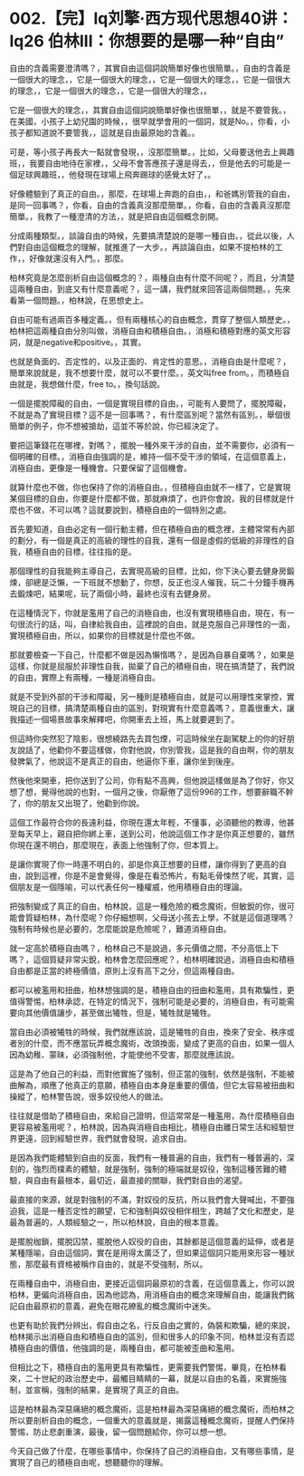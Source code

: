 # 002.【完】lq刘擎·西方现代思想40讲：lq26 伯林III：你想要的是哪一种“自由”

自由的含義需要澄清嗎？，其實自由這個詞說簡單好像也很簡單。，自由的含義是一個很大的理念，，它是一個很大的理念，，它是一個很大的理念，，它是一個很大的理念，，它是一個很大的理念，，它是一個很大的理念，。

它是一個很大的理念，，其實自由這個詞說簡單好像也很簡單，，就是不要管我。，在美國，小孩子上幼兒園的時候，，很早就學會用的一個詞，就是No。，你看，小孩子都知道說不要管我，，這就是自由最原始的含義。。

可是，等小孩子再長大一點就會發現，，沒那麼簡單。，比如，父母要送他去上興趣班，，我要自由地待在家裡，，父母不會答應孩子還是得去，，但是他去的可能是一個足球興趣班，，他發現在球場上飛奔踢球的感覺太好了，。

好像體驗到了真正的自由。，那麼，在球場上奔跑的自由，，和爸媽別管我的自由，是同一回事嗎？，你看，自由的含義真沒那麼簡單。，你看，自由的含義真沒那麼簡單。，我教了一種澄清的方法，，就是把自由這個概念剖開。

分成兩種類型。，談論自由的時候，先要搞清楚說的是哪一種自由。，從此以後，人們對自由這個概念的理解，就推進了一大步。，再談論自由，如果不提柏林的工作，，好像就還沒有入門。，那麼。

柏林究竟是怎麼剖析自由這個概念的？，兩種自由有什麼不同呢？，而且，分清楚這兩種自由，到底又有什麼意義呢？，這一講，我們就來回答這兩個問題。，先來看第一個問題。，柏林說，在思想史上。

自由可能有過兩百多種定義。，但有兩種核心的自由概念，貫穿了整個人類歷史。，柏林把這兩種自由分別叫做，消極自由和積極自由。，消極和積極對應的英文形容詞，就是negative和positive。，其實。

也就是負面的、否定性的，以及正面的、肯定性的意思。，消極自由是什麼呢？，簡單來說就是，我不想要什麼，就可以不要什麼。，英文叫free from。，而積極自由就是，我想做什麼，free to。，換句話說。

一個是擺脫障礙的自由，一個是實現目標的自由。，可能有人要問了，擺脫障礙，不就是為了實現目標？這不是一回事嗎？，有什麼區別呢？當然有區別。，舉個很簡單的例子，你不想被搶劫，這並不等於說，你已經決定了。

要把這筆錢花在哪裡，對嗎？，擺脫一種外來干涉的自由，並不需要你，必須有一個明確的目標。，消極自由強調的是，維持一個不受干涉的領域，在這個意義上，消極自由，更像是一種機會。只要保留了這個機會。

就算什麼也不做，你也保持了你的消極自由。，但積極自由就不一樣了，它是實現某個目標的自由，你要是什麼都不做，那就麻煩了，也許你會說，我的目標就是什麼也不做，不可以嗎？這就要說到，積極自由的一個特別之處。

首先要知道，自由必定有一個行動主體，但在積極自由的概念裡，主體常常有內部的劃分，有一個是真正的高級的理性的自我，還有一個是虛假的低級的非理性的自我，積極自由的目標，往往指的是。

那個理性的自我能夠主導自己，去實現高級的目標，比如，你下決心要去健身房鍛煉，卻總是泛懶，一下班就不想動了，你想，反正也沒人催我，玩二十分鐘手機再去鍛煉吧，結果呢，玩了兩個小時，最終也沒有去健身房。

在這種情況下，你就是濫用了自己的消極自由，也沒有實現積極自由，現在，有一句很流行的話，叫，自律給我自由，這裡說的自由，就是克服自己非理性的一面，實現積極自由，所以，如果你的目標就是什麼也不做。

那就要檢查一下自己，什麼都不做是因為懶惰嗎？，是因為自暴自棄嗎？，如果是這樣，你就是屈服於非理性自我，拋棄了自己的積極自由，現在搞清楚了，我們說的自由，實際上有兩種，一種是消極自由。

就是不受到外部的干涉和障礙，另一種則是積極自由，就是可以用理性來掌控，實現自己的目標，搞清楚兩種自由的區別，對現實有什麼意義嗎？，意義很重大，讓我描述一個場景故事來解釋吧，你開車去上班，馬上就要遲到了。

但這時你突然犯了陰影，很想繞路先去買包煙，可這時候坐在副駕駛上的你的好朋友說話了，他勸你不要這樣做，你對他說，你別管我，這是我的自由啊，你的朋友發脾氣了，他說這不是真正的自由，他逼你下車，讓你坐到後座。

然後他來開車，把你送到了公司，你有點不高興，但他說這樣做是為了你好，你又想了想，覺得他說的也對，一個月之後，你厭倦了這份996的工作，想要辭職不幹了，你的朋友又出現了，他勸到你說。

這個工作最符合你的長遠利益，你現在還太年輕，不懂事，必須聽他的教導，他甚至每天早上，親自把你綁上車，送到公司，他說這個工作才是你真正想要的，雖然你現在還不明白，那麼現在，表面上他強制了你，但本質上。

是讓你實現了你一時還不明白的，卻是你真正想要的目標，讓你得到了更高的自由，說到這裡，你是不是會覺得，像是在看恐怖片，有點毛骨悚然了呢，其實，這個朋友是一個隱喻，可以代表任何一種權威，他用積極自由的理論。

把強制變成了真正的自由，柏林說，這是一種危險的概念魔術，但敏銳的你，很可能會質疑柏林，為什麼呢？你仔細想啊，父母送小孩去上學，不就是這個道理嗎？強制有時候也是必要的，怎麼能說是危險呢？，難道消極自由。

就一定高於積極自由嗎？，柏林自己不是說過，多元價值之間，不分高低上下嗎？，這個質疑非常尖銳，柏林會怎麼回應呢？，柏林明確說過，消極自由和積極自由都是正當的終極價值，原則上沒有高下之分，但這兩種自由。

都可以被濫用和扭曲，柏林想強調的是，積極自由的扭曲和濫用，具有欺騙性，更值得警惕，柏林承認，在特定的情況下，強制可能是必要的，消極自由，有可能需要向其他價值讓步，甚至做出犧牲，但是，犧牲就是犧牲。

當自由必須被犧牲的時候，我們就應該說，這是犧牲的自由，換來了安全、秩序或者別的什麼，而不應當玩弄概念魔術，改頭換面，變成了更高的自由，如果一個人因為幼稚、蒙昧，必須強制他，才能使他不受害，那麼就應該說。

這是為了他自己的利益，而對他實施了強制，但正當的強制，依然是強制，不能被曲解為，順應了他真正的意願，積極自由本身是重要的價值，但它太容易被扭曲和操縱了，柏林警告說，很多奴役他人的做法。

往往就是借助了積極自由，來給自己證明，但這常常是一種濫用，為什麼積極自由更容易被濫用呢？，柏林說，因為與消極自由相比，積極自由離日常生活和經驗世界更遠，回到經驗世界，我們就會發現，追求自由。

是因為我們能體驗到自由的反面，我們有一種普遍的自由，我們有一種普遍的，深刻的，強烈而樸素的體驗，就是強制，強制的極端就是奴役，強制這種苦難的體驗，與自由有最根本，最切近，最直接的關聯，我們對自由的渴望。

最直接的來源，就是對強制的不滿，對奴役的反抗，所以我們會大聲喊出，不要強迫我，這是一種否定性的願望，它和強制與奴役相伴相生，跨越了文化和歷史，是最為普遍的，人類經驗之一，所以柏林說，自由的根本意義。

是擺脫枷鎖，擺脫囚禁，擺脫他人奴役的自由，其餘都是這個意義的延伸，或者是某種隱喻，自由這個詞，實在是用得太廣泛了，但如果這個詞只能用來形容一種狀態，那麼最有資格被稱作自由的，就是不受強制，所以。

在兩種自由中，消極自由，更接近這個詞最原初的含義，在這個意義上，你可以說柏林，更偏向消極自由，因為他認為，用消極自由的概念來理解自由，能讓我們銘記自由最原初的意義，避免在眼花繚亂的概念魔術中迷失。

也更有助於我們分辨出，假自由之名，行反自由之實的，偽裝和欺騙，總的來說，柏林揭示出消極自由和積極自由的區別，但和很多人的印象不同，柏林並沒有否認積極自由的價值，他強調的是，兩種自由，都可能被歪曲和濫用。

但相比之下，積極自由的濫用更具有欺騙性，更需要我們警惕，畢竟，在柏林看來，二十世紀的政治歷史中，最觸目睛睛的一幕，就是以自由的名義，來實施強制，並宣稱，強制的結果，是實現了真正的自由。

這是柏林最為深惡痛絕的概念魔術，這是柏林最為深惡痛絕的概念魔術，而柏林之所以要剖析自由的概念，一個重大的意義就是，揭露這種概念魔術，提醒人們保持警惕，防止悲劇重演，最後，留一個問題給你，你可以想一想。

今天自己做了什麼，在哪些事情中，你保持了自己的消極自由，又有哪些事情，是實現了自己的積極自由呢，想聽聽你的理解。